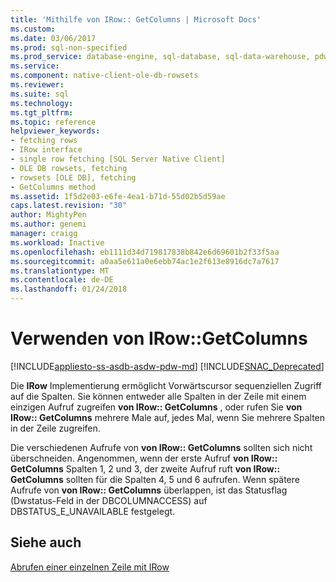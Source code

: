```yaml
---
title: 'Mithilfe von IRow:: GetColumns | Microsoft Docs'
ms.custom: 
ms.date: 03/06/2017
ms.prod: sql-non-specified
ms.prod_service: database-engine, sql-database, sql-data-warehouse, pdw
ms.service: 
ms.component: native-client-ole-db-rowsets
ms.reviewer: 
ms.suite: sql
ms.technology: 
ms.tgt_pltfrm: 
ms.topic: reference
helpviewer_keywords:
- fetching rows
- IRow interface
- single row fetching [SQL Server Native Client]
- OLE DB rowsets, fetching
- rowsets [OLE DB], fetching
- GetColumns method
ms.assetid: 1f5d2e03-e6fe-4ea1-b71d-55d02b5d59ae
caps.latest.revision: "30"
author: MightyPen
ms.author: genemi
manager: craigg
ms.workload: Inactive
ms.openlocfilehash: eb1111d34d719817838b842e6d69601b2f33f5aa
ms.sourcegitcommit: a0aa5e611a0e6ebb74ac1e2f613e8916dc7a7617
ms.translationtype: MT
ms.contentlocale: de-DE
ms.lasthandoff: 01/24/2018
---
```

# <a name="using-irowgetcolumns"></a>Verwenden von IRow::GetColumns
[!INCLUDE[appliesto-ss-asdb-asdw-pdw-md](../../includes/appliesto-ss-asdb-asdw-pdw-md.md)]
[!INCLUDE[SNAC_Deprecated](../../includes/snac-deprecated.md)]

  Die **IRow** Implementierung ermöglicht Vorwärtscursor sequenziellen Zugriff auf die Spalten. Sie können entweder alle Spalten in der Zeile mit einem einzigen Aufruf zugreifen **von IRow:: GetColumns** , oder rufen Sie **von IRow:: GetColumns** mehrere Male auf, jedes Mal, wenn Sie mehrere Spalten in der Zeile zugreifen.  
  
 Die verschiedenen Aufrufe von **von IRow:: GetColumns** sollten sich nicht überschneiden. Angenommen, wenn der erste Aufruf **von IRow:: GetColumns** Spalten 1, 2 und 3, der zweite Aufruf ruft **von IRow:: GetColumns** sollten für die Spalten 4, 5 und 6 aufrufen. Wenn spätere Aufrufe von **von IRow:: GetColumns** überlappen, ist das Statusflag (Dwstatus-Feld in der DBCOLUMNACCESS) auf DBSTATUS_E_UNAVAILABLE festgelegt.  
  
## <a name="see-also"></a>Siehe auch  
 [Abrufen einer einzelnen Zeile mit IRow](../../relational-databases/native-client-ole-db-rowsets/fetching-a-single-row-with-irow.md)  
  
  
